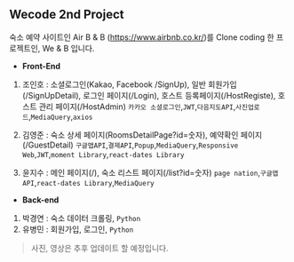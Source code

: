 ## Wecode 2nd Project

숙소 예약 사이트인 Air B & B (https://www.airbnb.co.kr/)를 Clone coding 한 프로젝트인, We & B 입니다.

- **Front-End**

1. 조인호 : 소셜로그인(Kakao, Facebook /SignUp), 일반 회원가입(/SignUpDetail), 로그인 페이지(/Login), 호스트 등록페이지(/HostRegiste), 호스트 관리 페이지(/HostAdmin)
   `카카오 소셜로그인`,`JWT`,`다음지도API`,`사진업로드`,`MediaQuery`,`axios`

2. 김영준 : 숙소 상세 페이지(RoomsDetailPage?id=숫자), 예약확인 페이지(/GuestDetail)
   `구글맵API`,`결제API`,`Popup`,`MediaQuery`,`Responsive Web`,`JWT`,`moment Library`,`react-dates Library`

3. 윤지수 : 메인 페이지(/), 숙소 리스트 페이지(/list?id=숫자)
   `page nation`,`구글맵API`,`react-dates Library`,`MediaQuery`

- **Back-end**

1. 박경연 : 숙소 데이터 크롤링,
   `Python`
2. 유병민 : 회원가입, 로그인,
   `Python`

> 사진, 영상은 추후 업데이트 할 예정입니다.
